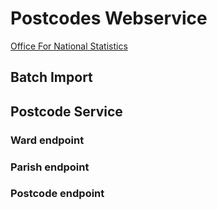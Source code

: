 # Postcodes Webservice
[Office For National Statistics](https://geoportal.statistics.gov.uk/search?q=PRD_ONSPD%20FEB_2024&sort=Date%20Created%7Ccreated%7Cdesc)

## Batch Import

## Postcode Service

### Ward endpoint
### Parish endpoint
### Postcode endpoint
